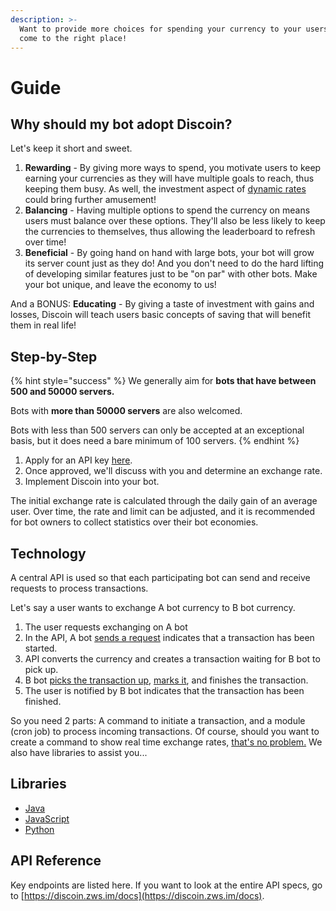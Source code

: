 ```yaml
---
description: >-
  Want to provide more choices for spending your currency to your users? You've
  come to the right place!
---
```


# Guide

## Why should my bot adopt Discoin?

Let's keep it short and sweet.

1. **Rewarding** - By giving more ways to spend, you motivate users to keep earning your currencies as they will have multiple goals to reach, thus keeping them busy. As well, the investment aspect of [dynamic rates ](../untitled.md)could bring further amusement!
2. **Balancing** - Having multiple options to spend the currency on means users must balance over these options. They'll also be less likely to keep the currencies to themselves, thus allowing the leaderboard to refresh over time!
3. **Beneficial** - By going hand on hand with large bots, your bot will grow its server count just as they do! And you don't need to do the hard lifting of developing similar features just to be "on par" with other bots. Make your bot unique, and leave the economy to us!

And a BONUS: **Educating** - By giving a taste of investment with gains and losses, Discoin will teach users basic concepts of saving that will benefit them in real life!

## Step-by-Step

{% hint style="success" %}
We generally aim for **bots that have between 500 and 50000 servers.**

Bots with **more than 50000 servers** are also welcomed.

Bots with less than 500 servers can only be accepted at an exceptional basis, but it does need a bare minimum of 100 servers.
{% endhint %}

1. Apply for an API key [here](https://austinhuang.typeform.com/to/yABBz5).
2. Once approved, we'll discuss with you and determine an exchange rate.
3. Implement Discoin into your bot. 

The initial exchange rate is calculated through the daily gain of an average user. Over time, the rate and limit can be adjusted, and it is recommended for bot owners to collect statistics over their bot economies.

## Technology

A central API is used so that each participating bot can send and receive requests to process transactions.

Let's say a user wants to exchange A bot currency to B bot currency.

1. The user requests exchanging on A bot
2. In the API, A bot [sends a request](migration.md#create-new-transaction) indicates that a transaction has been started.
3. API converts the currency and creates a transaction waiting for B bot to pick up.
4. B bot [picks the transaction up](migration.md#get-transactions), [marks it](migration.md#process-transactions), and finishes the transaction.
5. The user is notified by B bot indicates that the transaction has been finished.

So you need 2 parts: A command to initiate a transaction, and a module \(cron job\) to process incoming transactions. Of course, should you want to create a command to show real time exchange rates, [that's no problem.](https://discoin.zws.im/docs/#/currencies/getManyBase) We also have libraries to assist you...

## Libraries

* [Java](https://github.com/godson777/discoin4j)
* [JavaScript](https://npmjs.com/@discoin/scambio)
* [Python](https://pypi.org/project/discoin/)

## API Reference

Key endpoints are listed here. If you want to look at the entire API specs, go to [https://discoin.zws.im/docs](https://discoin.zws.im/docs).

